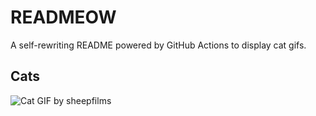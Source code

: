 # READMEOW

A self-rewriting README powered by GitHub Actions to display cat gifs.

## Cats

![Cat GIF by sheepfilms](https://media3.giphy.com/media/v1.Y2lkPTlhY2QwMmRhMmZsYTVrcnBjbTBranRuYWRkOXN1eW5lb3poeGVvb28waW5wZHQxbCZlcD12MV9naWZzX3NlYXJjaCZjdD1n/zZMTVkTeEfeEg/200.gif)
